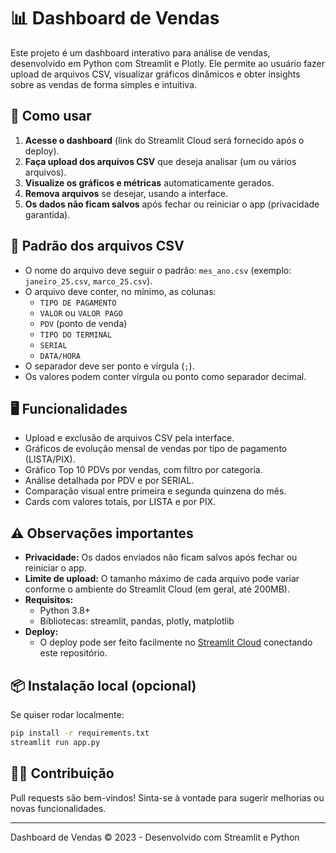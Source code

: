 # 📊 Dashboard de Vendas

Este projeto é um dashboard interativo para análise de vendas, desenvolvido em Python com Streamlit e Plotly. Ele permite ao usuário fazer upload de arquivos CSV, visualizar gráficos dinâmicos e obter insights sobre as vendas de forma simples e intuitiva.

## 🚀 Como usar

1. **Acesse o dashboard** (link do Streamlit Cloud será fornecido após o deploy).
2. **Faça upload dos arquivos CSV** que deseja analisar (um ou vários arquivos).
3. **Visualize os gráficos e métricas** automaticamente gerados.
4. **Remova arquivos** se desejar, usando a interface.
5. **Os dados não ficam salvos** após fechar ou reiniciar o app (privacidade garantida).

## 📂 Padrão dos arquivos CSV
- O nome do arquivo deve seguir o padrão: `mes_ano.csv` (exemplo: `janeiro_25.csv`, `marco_25.csv`).
- O arquivo deve conter, no mínimo, as colunas:
  - `TIPO DE PAGAMENTO`
  - `VALOR` ou `VALOR PAGO`
  - `PDV` (ponto de venda)
  - `TIPO DO TERMINAL`
  - `SERIAL`
  - `DATA/HORA`
- O separador deve ser ponto e vírgula (`;`).
- Os valores podem conter vírgula ou ponto como separador decimal.

## 🖥️ Funcionalidades
- Upload e exclusão de arquivos CSV pela interface.
- Gráficos de evolução mensal de vendas por tipo de pagamento (LISTA/PIX).
- Gráfico Top 10 PDVs por vendas, com filtro por categoria.
- Análise detalhada por PDV e por SERIAL.
- Comparação visual entre primeira e segunda quinzena do mês.
- Cards com valores totais, por LISTA e por PIX.

## ⚠️ Observações importantes
- **Privacidade:** Os dados enviados não ficam salvos após fechar ou reiniciar o app.
- **Limite de upload:** O tamanho máximo de cada arquivo pode variar conforme o ambiente do Streamlit Cloud (em geral, até 200MB).
- **Requisitos:**
  - Python 3.8+
  - Bibliotecas: streamlit, pandas, plotly, matplotlib
- **Deploy:**
  - O deploy pode ser feito facilmente no [Streamlit Cloud](https://streamlit.io/cloud) conectando este repositório.

## 📦 Instalação local (opcional)
Se quiser rodar localmente:

```bash
pip install -r requirements.txt
streamlit run app.py
```

## 👨‍💻 Contribuição
Pull requests são bem-vindos! Sinta-se à vontade para sugerir melhorias ou novas funcionalidades.

---
Dashboard de Vendas © 2023 - Desenvolvido com Streamlit e Python 